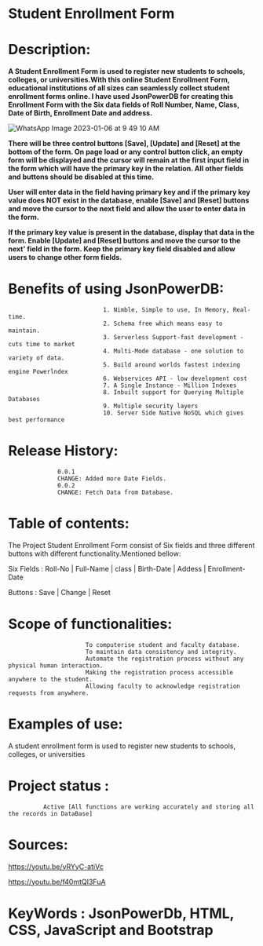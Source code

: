 # Student Enrollment Form


# Description:

**A Student Enrollment Form is used to register new students to schools, colleges, or universities.With this online Student Enrollment Form, educational institutions of all sizes can seamlessly collect student enrollment forms online. I have used JsonPowerDB for creating this Enrollment Form with the Six data fields of Roll Number, Name, Class, Date of Birth, Enrollment Date and address.**

![WhatsApp Image 2023-01-06 at 9 49 10 AM](https://user-images.githubusercontent.com/84227079/210929316-20d759c8-8ad0-4db7-9eb5-b2fff5ad8917.jpeg)

**There will be three control buttons [Save], [Update] and [Reset] at the bottom of the form. On page load or any control button click, an empty form will be displayed and the cursor will remain at the first input field in the form which will have the primary key in the relation. All other fields and buttons should be disabled at this time.**

**User will enter data in the field having primary key and if the primary key value does NOT exist in the database, enable [Save] and [Reset] buttons and move the cursor to the next field and allow the user to enter data in the form.**

**If the primary key value is present in the database, display that data in the form. Enable [Update] and [Reset] buttons and move the cursor to the next' field in the form. Keep the primary key field disabled and allow users to change other form fields.**


# Benefits of using JsonPowerDB: 

                               1. Nimble, Simple to use, In Memory, Real-time.
                               2. Schema free which means easy to maintain. 
                               3. Serverless Support-fast development - cuts time to market
                               4. Multi-Mode database - one solution to variety of data. 
                               5. Build around worlds fastest indexing engine Powerlndex 
                               6. Webservices API - low development cost
                               7. A Single Instance - Million Indexes
                               8. Inbuilt support for Querying Multiple Databases
                               9. Multiple security layers
                               10. Server Side Native NoSQL which gives best performance
                               

# Release History: 
                  0.0.1
                  CHANGE: Added more Date Fields.
                  0.0.2
                  CHANGE: Fetch Data from Database.

# Table of contents:
The Project Student Enrollment Form consist of Six fields and three different buttons with different functionality.Mentioned bellow:

Six Fields :  Roll-No | Full-Name | class | Birth-Date | Addess | Enrollment-Date

Buttons : Save | Change | Reset


# Scope of functionalities:
                          To computerise student and faculty database.
                          To maintain data consistency and integrity.
                          Automate the registration process without any physical human interaction.
                          Making the registration process accessible anywhere to the student.
                          Allowing faculty to acknowledge registration requests from anywhere.
                          
                          
# Examples of use:
A student enrollment form is used to register new students to schools, colleges, or universities


# Project status :
              Active [All functions are working accurately and storing all the records in DataBase]
              

# Sources:
https://youtu.be/yRYyC-atiVc

https://youtu.be/f40mtQI3FuA
              
# KeyWords : JsonPowerDb, HTML, CSS, JavaScript and Bootstrap
